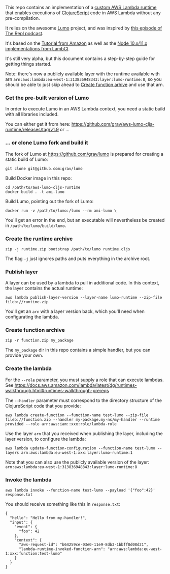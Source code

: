 This repo contains an implementation of a [custom AWS Lambda runtime](https://docs.aws.amazon.com/lambda/latest/dg/runtimes-custom.html)
that enables executions of [ClojureScript](http://clojurescript.org) code in AWS Lambda without any pre-compilation.

It relies on the awesome [Lumo](https://github.com/anmonteiro/lumo) project, and
was inspired by [this episode of The Repl podcast](https://www.therepl.net/episodes/14/).

It's based on the [Tutorial from Amazon](https://docs.aws.amazon.com/lambda/latest/dg/runtimes-walkthrough.html)
as well as the [Node 10.x/11.x implementations from LambCI](https://github.com/lambci/node-custom-lambda).

It's still very alpha, but this document contains a step-by-step guide for getting things started.

Note: there's now a publicly available layer with the runtime available with arn `arn:aws:lambda:eu-west-1:313836948343:layer:lumo-runtime:8`, so you should be able to just skip ahead to [Create function arhive](#create-function-archive) and use that arn.

### Get the pre-built version of Lumo

In order to execute Lumo in an AWS Lambda context, you need a static build with all libraries included. 

You can either get it from here: https://github.com/grav/aws-lumo-cljs-runtime/releases/tag/v1.9 or ...

### ... or clone Lumo fork and build it
The fork of Lumo at https://github.com/grav/lumo is prepared for creating a
static build of Lumo:

```
git clone git@github.com:grav/lumo
```

Build Docker image in this repo:
```
cd /path/to/aws-lumo-cljs-runtime
docker build . -t ami-lumo
```

Build Lumo, pointing out the fork of Lumo:
```
docker run -v /path/to/lumo:/lumo --rm ami-lumo \
```

You'll get an error in the end, but an executable will nevertheless be created in `/path/to/lumo/build/lumo`.

### Create the runtime archive

```
zip -j runtime.zip bootstrap /path/to/lumo runtime.cljs
```

The flag `-j` just ignores paths and puts everything in the archive root.

### Publish layer

A layer can be used by a lambda to pull in additional code. In this context, the layer contains the actual runtime:

```
aws lambda publish-layer-version --layer-name lumo-runtime --zip-file fileb://runtime.zip
```

You'll get an `arn` with a layer version back, which you'll need when configurating the lambda.

### Create function archive
```
zip -r function.zip my_package
```

The `my_package` dir in this repo contains a simple handler, but you can provide your own.

### Create the lambda

For the `--role` parameter, you must supply a role that can execute lambdas.
See https://docs.aws.amazon.com/lambda/latest/dg/runtimes-walkthrough.html#runtimes-walkthrough-prereqs

The `--handler` parameter must correspond to the directory structure of the ClojureScript code that you provide:

```
aws lambda create-function --function-name test-lumo --zip-file fileb://function.zip --handler my-package.my-ns/my-handler --runtime provided --role arn:aws:iam::xxx:role/lambda-role
```

Use the layer `arn` that you received when publishing the layer, including the layer version, to configure the lambda:

```
aws lambda update-function-configuration --function-name test-lumo --layers arn:aws:lambda:eu-west-1:xxx:layer:lumo-runtime:1
```

Note that you can also use the publicly available version of the layer: `arn:aws:lambda:eu-west-1:313836948343:layer:lumo-runtime:8`

### Invoke the lambda
```
aws lambda invoke --function-name test-lumo --payload '{"foo":42}' response.txt
```

You should receive something like this in `response.txt`:

```
{
  "hello": "Hello from my-handler!",
  "input": {
    "event": {
      "foo": 42
    },
    "context": {
      "aws-request-id": "b64259ce-03e0-11e9-8db3-1bbff8d08d21",
      "lambda-runtime-invoked-function-arn": "arn:aws:lambda:eu-west-1:xxx:function:test-lumo"
    }
  }
}
```
